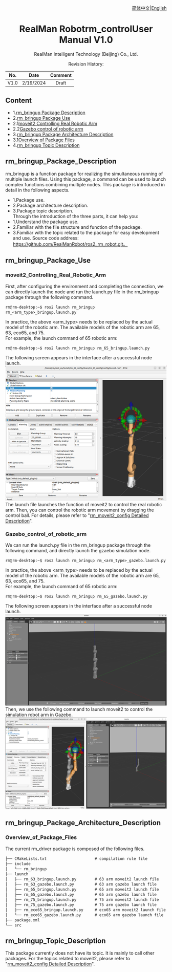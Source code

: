 <div align="right">

[简体中文](https://github.com/kaola-zero/ros2_rm_robot/blob/main/rm_bringup/README_CN.md)|[English](https://github.com/kaola-zero/ros2_rm_robot/blob/main/rm_bringup/README.md)
 
</div>

<div align="center">

# RealMan Robotrm_controlUser Manual V1.0

RealMan Intelligent Technology (Beijing) Co., Ltd. 

Revision History:

|No.	  | Date   |	Comment |
| :---: | :----: | :---:   |
|V1.0	  | 2/19/2024 | Draft |

</div>

## Content
* 1.[rm_bringup Package Description](#rm_bringup_Package_Description)
* 2.[rm_bringup Package Use](#rm_bringup_Package_Use)
* 2.1[moveit2 Controlling Real Robotic Arm](#moveit2_Controlling_Real_Robotic_Arm)
* 2.2[Gazebo control of robotic arm](#Gazebo_control_of_robotic_arm)
* 3.[rm_bringup Package Architecture Description](#rm_bringup_Package_Architecture_Description)
* 3.1[Overview of Package Files](#Overview_of_Package_Files)
* 4.[rm_bringup Topic Description](#rm_bringup_Topic_Description)

## rm_bringup_Package_Description
rm_bringup is a function package for realizing the simultaneous running of multiple launch files. Using this package, a command can be used to launch complex functions combining multiple nodes. This package is introduced in detail in the following aspects.
* 1.Package use.
* 2.Package architecture description.
* 3.Package topic description.  
Through the introduction of the three parts, it can help you:
* 1.Understand the package use.
* 2.Familiar with the file structure and function of the package.
* 3.Familiar with the topic related to the package for easy development and use.
Source code address: https://github.com/RealManRobot/ros2_rm_robot.git。
## rm_bringup_Package_Use
### moveit2_Controlling_Real_Robotic_Arm
First, after configuring the environment and completing the connection, we can directly launch the node and run the launch.py file in the rm_bringup package through the following command.
```
rm@rm-desktop:~$ ros2 launch rm_bringup rm_<arm_type>_bringup.launch.py
```
In practice, the above <arm_type> needs to be replaced by the actual model of the robotic arm. The available models of the robotic arm are 65, 63, eco65, and 75.  
For example, the launch command of 65 robotic arm:
```
rm@rm-desktop:~$ ros2 launch rm_bringup rm_65_bringup.launch.py
```
The following screen appears in the interface after a successful node launch.
![image](doc/rm_bringup1.png)  
The launch file launches the function of moveit2 to control the real robotic arm. Then, you can control the robotic arm movement by dragging the control ball. For details, please refer to "[rm_moveit2_config Detailed Description](https://github.com/kaola-zero/ros2_rm_robot/blob/main/rm_moveit2_config/README.md)".
### Gazebo_control_of_robotic_arm
We can run the launch.py file in the rm_bringup package through the following command, and directly launch the gzaebo simulation node.
```
rm@rm-desktop:~$ ros2 launch rm_bringup rm_<arm_type>_gazebo.launch.py
```
In practice, the above <arm_type> needs to be replaced by the actual model of the robotic arm. The available models of the robotic arm are 65, 63, eco65, and 75.  
For example, the launch command of 65 robotic arm:
```
rm@rm-desktop:~$ ros2 launch rm_bringup rm_65_gazebo.launch.py
```
The following screen appears in the interface after a successful node launch.
![image](doc/rm_bringup2.png)
Then, we use the following command to launch moveit2 to control the simulation robot arm in Gazebo.
![image](doc/rm_bringup3.png)
## rm_bringup_Package_Architecture_Description
### Overview_of_Package_Files
The current rm_driver package is composed of the following files.
```
├── CMakeLists.txt                     # compilation rule file
├── include
│   └── rm_bringup
├── launch
│   ├── rm_63_bringup.launch.py        # 63 arm moveit2 launch file
│   ├── rm_63_gazebo.launch.py         # 63 arm gazebo launch file
│   ├── rm_65_bringup.launch.py        # 65 arm moveit2 launch file
│   ├── rm_65_gazebo.launch.py         # 65 arm gazebo launch file
│   ├── rm_75_bringup.launch.py        # 75 arm moveit2 launch file
│   ├── rm_75_gazebo.launch.py         # 75 arm gazebo launch file
│   ├── rm_eco65_bringup.launch.py     # eco65 arm moveit2 launch file
│   └── rm_eco65_gazebo.launch.py      # eco65 arm gazebo launch file
├── package.xml
└── src
```
## rm_bringup_Topic_Description
This package currently does not have its topic. It is mainly to call other packages. For the topics related to moveit2, please refer to "[rm_moveit2_config Detailed Description](https://github.com/kaola-zero/ros2_rm_robot/blob/main/rm_moveit2_config/README.md)".
